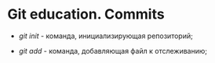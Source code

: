 # Git education. Commits

* *git init* - команда, инициализирующая репозиторий;

* *git add*  - команда, добавляющая файл к отслеживанию;